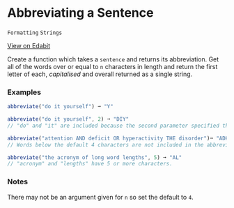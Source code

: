 # Abbreviating a Sentence

`Formatting` `Strings`

[View on Edabit](https://edabit.com/challenge/ktqDpdPrFApaQpcCi)

Create a function which takes a `sentence` and returns its abbreviation. Get all of the words over or equal to `n` characters in length and return the first letter of each, _capitalised_ and overall returned as a single string.

### Examples

```js
abbreviate("do it yourself") ➞ "Y"

abbreviate("do it yourself", 2) ➞ "DIY"
// "do" and "it" are included because the second parameter specified that word lengths 2 are allowed.

abbreviate("attention AND deficit OR hyperactivity THE disorder")➞ "ADHD"
// Words below the default 4 characters are not included in the abbreviation.

abbreviate("the acronym of long word lengths", 5) ➞ "AL"
// "acronym" and "lengths" have 5 or more characters.
```

### Notes

There may not be an argument given for `n` so set the default to `4`.
